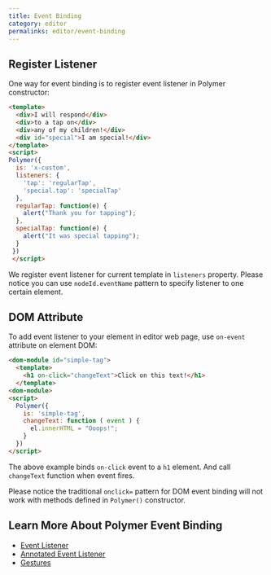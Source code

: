 ```yaml
---
title: Event Binding
category: editor
permalinks: editor/event-binding
---
```


## Register Listener

One way for event binding is to register event listener in Polymer constructor:

```html
<template>
  <div>I will respond</div>
  <div>to a tap on</div>
  <div>any of my children!</div>
  <div id="special">I am special!</div>
</template>
<script>
Polymer({
  is: 'x-custom',
  listeners: {
    'tap': 'regularTap',
    'special.tap': 'specialTap'
  },
  regularTap: function(e) {
    alert("Thank you for tapping");
  },
  specialTap: function(e) {
    alert("It was special tapping");
  }
 })
 </script>
```

We register event listener for current template in `listeners` property. Please notice you can use `nodeId.eventName` pattern to specify listener to one certain element.

## DOM Attribute

To add event listener to your element in editor web page, use `on-event` attribute on element DOM:

```html
<dom-module id="simple-tag">
  <template>
    <h1 on-click="changeText">Click on this text!</h1>
  </template>
<dom-module>
<script>
  Polymer({
    is: 'simple-tag',
    changeText: function ( event ) {
      el.innerHTML = "Ooops!";
    }
  })
</script>
```
The above example binds `on-click` event to a `h1` element. And call `changeText` function when event fires.

Please notice the traditional `onclick=` pattern for DOM event binding will not work with methods defined in `Polymer()` constructor.

## Learn More About Polymer Event Binding

- [Event Listener](https://www.polymer-project.org/1.0/docs/devguide/events.html#event-listeners)
- [Annotated Event Listener](https://www.polymer-project.org/1.0/docs/devguide/events.html#annotated-listeners)
- [Gestures](https://www.polymer-project.org/1.0/docs/devguide/events.html#gestures)
